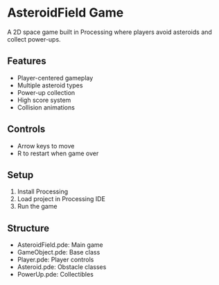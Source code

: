 # AsteroidField Game
A 2D space game built in Processing where players avoid asteroids and collect power-ups.

## Features
- Player-centered gameplay
- Multiple asteroid types
- Power-up collection
- High score system
- Collision animations

## Controls
- Arrow keys to move
- R to restart when game over

## Setup
1. Install Processing
2. Load project in Processing IDE
3. Run the game

## Structure
- AsteroidField.pde: Main game
- GameObject.pde: Base class
- Player.pde: Player controls
- Asteroid.pde: Obstacle classes
- PowerUp.pde: Collectibles
